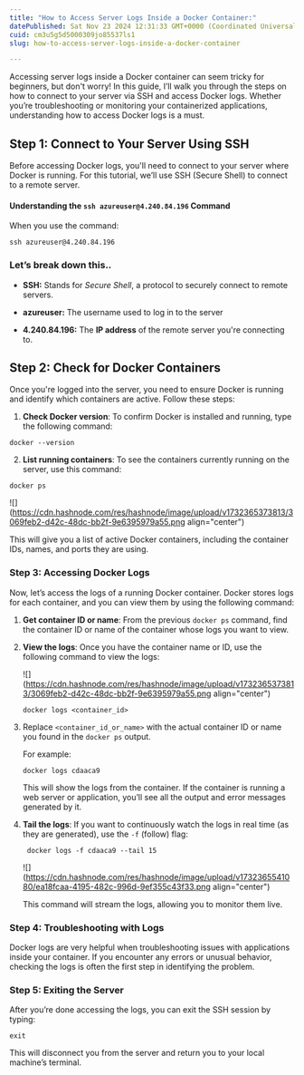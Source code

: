 ```yaml
---
title: "How to Access Server Logs Inside a Docker Container:"
datePublished: Sat Nov 23 2024 12:31:33 GMT+0000 (Coordinated Universal Time)
cuid: cm3u5g5d5000309jo85537ls1
slug: how-to-access-server-logs-inside-a-docker-container

---
```


Accessing server logs inside a Docker container can seem tricky for beginners, but don't worry! In this guide, I’ll walk you through the steps on how to connect to your server via SSH and access Docker logs. Whether you’re troubleshooting or monitoring your containerized applications, understanding how to access Docker logs is a must.

## Step 1: Connect to Your Server Using SSH

Before accessing Docker logs, you'll need to connect to your server where Docker is running. For this tutorial, we’ll use SSH (Secure Shell) to connect to a remote server.

#### **Understanding the** `ssh azureuser@4.240.84.196` Command

When you use the command:

```plaintext
ssh azureuser@4.240.84.196
```

### **Let’s break down this..**

* **SSH:** Stands for *Secure Shell*, a protocol to securely connect to remote servers.
    
* **azureuser:** The username used to log in to the server
    
* **4.240.84.196:** The **IP address** of the remote server you're connecting to.
    

## Step 2: Check for Docker Containers

Once you're logged into the server, you need to ensure Docker is running and identify which containers are active. Follow these steps:

1. **Check Docker version**: To confirm Docker is installed and running, type the following command:
    

```plaintext
docker --version
```

2. **List running containers**: To see the containers currently running on the server, use this command:
    

```plaintext
docker ps
```

![](https://cdn.hashnode.com/res/hashnode/image/upload/v1732365373813/3069feb2-d42c-48dc-bb2f-9e6395979a55.png align="center")

This will give you a list of active Docker containers, including the container IDs, names, and ports they are using.

### Step 3: Accessing Docker Logs

Now, let’s access the logs of a running Docker container. Docker stores logs for each container, and you can view them by using the following command:

1. **Get container ID or name**: From the previous `docker ps` command, find the container ID or name of the container whose logs you want to view.
    
2. **View the logs**: Once you have the container name or ID, use the following command to view the logs:  
    
    ![](https://cdn.hashnode.com/res/hashnode/image/upload/v1732365373813/3069feb2-d42c-48dc-bb2f-9e6395979a55.png align="center")
    
    ```plaintext
    docker logs <container_id>
    ```
    
3. Replace `<container_id_or_name>` with the actual container ID or name you found in the `docker ps` output.
    
    For example:
    
    ```plaintext
    docker logs cdaaca9
    ```
    
    This will show the logs from the container. If the container is running a web server or application, you’ll see all the output and error messages generated by it.
    
4. **Tail the logs**: If you want to continuously watch the logs in real time (as they are generated), use the `-f` (follow) flag:
    
    ```plaintext
     docker logs -f cdaaca9 --tail 15
    ```
    
    ![](https://cdn.hashnode.com/res/hashnode/image/upload/v1732365541080/ea18fcaa-4195-482c-996d-9ef355c43f33.png align="center")
    
    This command will stream the logs, allowing you to monitor them live.
    

### Step 4: Troubleshooting with Logs

Docker logs are very helpful when troubleshooting issues with applications inside your container. If you encounter any errors or unusual behavior, checking the logs is often the first step in identifying the problem.

### Step 5: Exiting the Server

After you’re done accessing the logs, you can exit the SSH session by typing:

```plaintext
exit
```

This will disconnect you from the server and return you to your local machine’s terminal.
